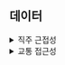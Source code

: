 ## 데이터

<details>
<summary>직주 근접성</summary>
<div>

## 진행방식
- 활용코드 :  `company_info` Tagged
- 100대 기업 (24년 기준) 회사명 및 도로명 주소 데이터 활용
- 도로명 주소 기반 위경도 위치 확인 (API 및 라이브러리 이용)

## 데이터 테이블 (Filtering 후 67개 기업)

| Name         | Address                                       | Latitude       | Longitude       |
|--------------|-----------------------------------------------|----------------|-----------------|
| LG에너지솔루션 | 서울특별시 영등포구 여의대로 108 (여의도동)         | 37.5251913154781 | 126.929112756574 |
| LG화학        | 서울특별시 영등포구 여의대로 128                  | 37.5279271045092 | 126.929241174348 |

</div>
</details>

<details>
<summary>교통 접근성</summary>
<div>

## 일산신도시

![ilsan_apt_subway_density](https://github.com/user-attachments/assets/5b5a58ed-ecc1-47f3-af35-fbbfafe53d96)

## 분당신도시

![bundang_apt_subway_density](https://github.com/user-attachments/assets/b0b95df4-8ad3-45ae-92ba-becff1f9da1b)


## 밀집도 비교
![ilsan_bundang_apt_subway_density](https://github.com/user-attachments/assets/7dcd3b2a-3c90-4996-8c8b-179043a4742d)


</div>
</details>


